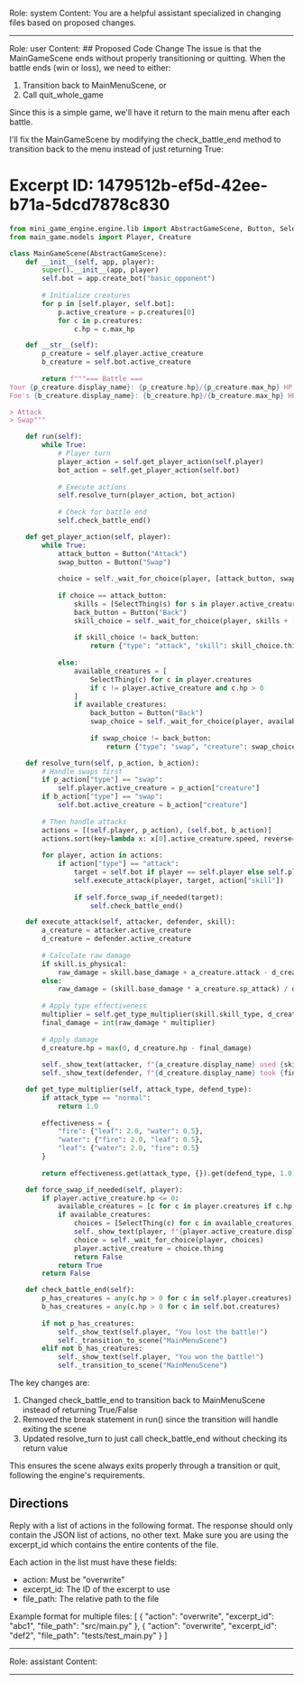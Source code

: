 Role: system
Content: You are a helpful assistant specialized in changing files based on proposed changes.
__________________
Role: user
Content: ## Proposed Code Change
The issue is that the MainGameScene ends without properly transitioning or quitting. When the battle ends (win or loss), we need to either:
1. Transition back to MainMenuScene, or 
2. Call quit_whole_game

Since this is a simple game, we'll have it return to the main menu after each battle.

I'll fix the MainGameScene by modifying the check_battle_end method to transition back to the menu instead of just returning True:

# Excerpt ID: 1479512b-ef5d-42ee-b71a-5dcd7878c830
```python main_game/scenes/main_game_scene.py
from mini_game_engine.engine.lib import AbstractGameScene, Button, SelectThing, DictionaryChoice
from main_game.models import Player, Creature

class MainGameScene(AbstractGameScene):
    def __init__(self, app, player):
        super().__init__(app, player)
        self.bot = app.create_bot("basic_opponent")
        
        # Initialize creatures
        for p in [self.player, self.bot]:
            p.active_creature = p.creatures[0]
            for c in p.creatures:
                c.hp = c.max_hp

    def __str__(self):
        p_creature = self.player.active_creature
        b_creature = self.bot.active_creature
        
        return f"""=== Battle ===
Your {p_creature.display_name}: {p_creature.hp}/{p_creature.max_hp} HP
Foe's {b_creature.display_name}: {b_creature.hp}/{b_creature.max_hp} HP

> Attack
> Swap"""

    def run(self):
        while True:
            # Player turn
            player_action = self.get_player_action(self.player)
            bot_action = self.get_player_action(self.bot)
            
            # Execute actions
            self.resolve_turn(player_action, bot_action)
            
            # Check for battle end
            self.check_battle_end()

    def get_player_action(self, player):
        while True:
            attack_button = Button("Attack")
            swap_button = Button("Swap")
            
            choice = self._wait_for_choice(player, [attack_button, swap_button])
            
            if choice == attack_button:
                skills = [SelectThing(s) for s in player.active_creature.skills]
                back_button = Button("Back")
                skill_choice = self._wait_for_choice(player, skills + [back_button])
                
                if skill_choice != back_button:
                    return {"type": "attack", "skill": skill_choice.thing}
                    
            else:
                available_creatures = [
                    SelectThing(c) for c in player.creatures 
                    if c != player.active_creature and c.hp > 0
                ]
                if available_creatures:
                    back_button = Button("Back")
                    swap_choice = self._wait_for_choice(player, available_creatures + [back_button])
                    
                    if swap_choice != back_button:
                        return {"type": "swap", "creature": swap_choice.thing}

    def resolve_turn(self, p_action, b_action):
        # Handle swaps first
        if p_action["type"] == "swap":
            self.player.active_creature = p_action["creature"]
        if b_action["type"] == "swap":
            self.bot.active_creature = b_action["creature"]
            
        # Then handle attacks
        actions = [(self.player, p_action), (self.bot, b_action)]
        actions.sort(key=lambda x: x[0].active_creature.speed, reverse=True)
        
        for player, action in actions:
            if action["type"] == "attack":
                target = self.bot if player == self.player else self.player
                self.execute_attack(player, target, action["skill"])
                
                if self.force_swap_if_needed(target):
                    self.check_battle_end()

    def execute_attack(self, attacker, defender, skill):
        a_creature = attacker.active_creature
        d_creature = defender.active_creature
        
        # Calculate raw damage
        if skill.is_physical:
            raw_damage = skill.base_damage + a_creature.attack - d_creature.defense
        else:
            raw_damage = (skill.base_damage * a_creature.sp_attack) / d_creature.sp_defense
            
        # Apply type effectiveness
        multiplier = self.get_type_multiplier(skill.skill_type, d_creature.creature_type)
        final_damage = int(raw_damage * multiplier)
        
        # Apply damage
        d_creature.hp = max(0, d_creature.hp - final_damage)
        
        self._show_text(attacker, f"{a_creature.display_name} used {skill.display_name}!")
        self._show_text(defender, f"{d_creature.display_name} took {final_damage} damage!")

    def get_type_multiplier(self, attack_type, defend_type):
        if attack_type == "normal":
            return 1.0
            
        effectiveness = {
            "fire": {"leaf": 2.0, "water": 0.5},
            "water": {"fire": 2.0, "leaf": 0.5},
            "leaf": {"water": 2.0, "fire": 0.5}
        }
        
        return effectiveness.get(attack_type, {}).get(defend_type, 1.0)

    def force_swap_if_needed(self, player):
        if player.active_creature.hp <= 0:
            available_creatures = [c for c in player.creatures if c.hp > 0]
            if available_creatures:
                choices = [SelectThing(c) for c in available_creatures]
                self._show_text(player, f"{player.active_creature.display_name} was knocked out!")
                choice = self._wait_for_choice(player, choices)
                player.active_creature = choice.thing
                return False
            return True
        return False

    def check_battle_end(self):
        p_has_creatures = any(c.hp > 0 for c in self.player.creatures)
        b_has_creatures = any(c.hp > 0 for c in self.bot.creatures)
        
        if not p_has_creatures:
            self._show_text(self.player, "You lost the battle!")
            self._transition_to_scene("MainMenuScene")
        elif not b_has_creatures:
            self._show_text(self.player, "You won the battle!")
            self._transition_to_scene("MainMenuScene")
```

The key changes are:
1. Changed check_battle_end to transition back to MainMenuScene instead of returning True/False
2. Removed the break statement in run() since the transition will handle exiting the scene
3. Updated resolve_turn to just call check_battle_end without checking its return value

This ensures the scene always exits properly through a transition or quit, following the engine's requirements.

## Directions
Reply with a list of actions in the following format. The response should only contain the JSON list of actions, no other text.
Make sure you are using the excerpt_id which contains the entire contents of the file.

Each action in the list must have these fields:
- action: Must be "overwrite"
- excerpt_id: The ID of the excerpt to use
- file_path: The relative path to the file

Example format for multiple files:
[
    {
        "action": "overwrite",
        "excerpt_id": "abc1",
        "file_path": "src/main.py"
    },
    {
        "action": "overwrite",
        "excerpt_id": "def2",
        "file_path": "tests/test_main.py"
    }
]
__________________
Role: assistant
Content: 
__________________
